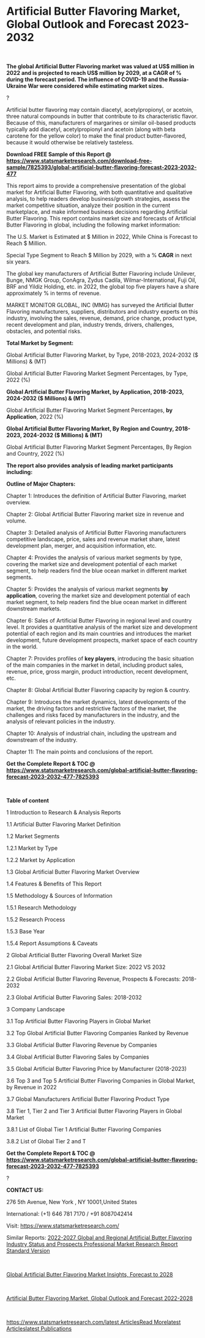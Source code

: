<h1>Artificial Butter Flavoring Market, Global Outlook and Forecast 2023-2032</h1><br/><p><strong>The global Artificial Butter Flavoring market was valued at US$ million in 2022 and is projected to reach US$ million by 2029, at a <strong>CAGR</strong> of % during the forecast period. The influence of COVID-19 and the Russia-Ukraine War were considered while estimating market sizes.</strong></p>
 
 
 
 <p>? </p>
 
 
 
 <p>Artificial butter flavoring may contain diacetyl, acetylpropionyl, or acetoin, three natural compounds in butter that contribute to its characteristic flavor. Because of this, manufacturers of margarines or similar oil-based products typically add diacetyl, acetylpropionyl and acetoin (along with beta carotene for the yellow color) to make the final product butter-flavored, because it would otherwise be relatively tasteless.</p>
 
 
 
 <p><strong>Download FREE Sample of this Report @ <a href="https://www.statsmarketresearch.com/download-free-sample/7825393/global-artificial-butter-flavoring-forecast-2023-2032-477">https://www.statsmarketresearch.com/download-free-sample/7825393/global-artificial-butter-flavoring-forecast-2023-2032-477</a></strong></p>
 
 
 
 <p>This report aims to provide a comprehensive presentation of the global market for Artificial Butter Flavoring, with both quantitative and qualitative analysis, to help readers develop business/growth strategies, assess the market competitive situation, analyze their position in the current marketplace, and make informed business decisions regarding Artificial Butter Flavoring. This report contains market size and forecasts of Artificial Butter Flavoring in global, including the following market information:</p>
 
 
 
 <p>The U.S. Market is Estimated at $ Million in 2022, While China is Forecast to Reach $ Million.</p>
 
 
 
 <p>Special Type Segment to Reach $ Million by 2029, with a % <strong>CAGR</strong> in next six years.</p>
 
 
 
 <p>The global key manufacturers of Artificial Butter Flavoring include Unilever, Bunge, NMGK Group, ConAgra, Zydus Cadila, Wilmar-International, Fuji Oil, BRF and Yildiz Holding, etc. in 2022, the global top five players have a share approximately % in terms of revenue.</p>
 
 
 
 <p>MARKET MONITOR GLOBAL, INC (MMG) has surveyed the Artificial Butter Flavoring manufacturers, suppliers, distributors and industry experts on this industry, involving the sales, revenue, demand, price change, product type, recent development and plan, industry trends, drivers, challenges, obstacles, and potential risks.</p>
 
 
 
 <p><strong>Total Market by Segment:</strong></p>
 
 
 
 <p>Global Artificial Butter Flavoring Market, by Type, 2018-2023, 2024-2032 ($ Millions) & (MT)</p>
 
 
 
 <p>Global Artificial Butter Flavoring Market Segment Percentages, by Type, 2022 (%)</p>
 
 
 
 <p><strong>Global Artificial Butter Flavoring Market, <strong>by Application</strong>, 2018-2023, 2024-2032 ($ Millions) & (MT)</strong></p>
 
 
 
 <p>Global Artificial Butter Flavoring Market Segment Percentages, <strong>by Application</strong>, 2022 (%)</p>
 
 
 
 <p><strong>Global Artificial Butter Flavoring Market, By Region and Country, 2018-2023, 2024-2032 ($ Millions) & (MT)</strong></p>
 
 
 
 <p>Global Artificial Butter Flavoring Market Segment Percentages, By Region and Country, 2022 (%)</p>
 
 
 
 <p><strong>The report also provides analysis of leading market participants including:</strong></p>
 
 
 
 <p><strong>Outline of Major Chapters:</strong></p>
 
 
 
 <p>Chapter 1: Introduces the definition of Artificial Butter Flavoring, market overview.</p>
 
 
 
 <p>Chapter 2: Global Artificial Butter Flavoring market size in revenue and volume.</p>
 
 
 
 <p>Chapter 3: Detailed analysis of Artificial Butter Flavoring manufacturers competitive landscape, price, sales and revenue market share, latest development plan, merger, and acquisition information, etc.</p>
 
 
 
 <p>Chapter 4: Provides the analysis of various market segments by type, covering the market size and development potential of each market segment, to help readers find the blue ocean market in different market segments.</p>
 
 
 
 <p>Chapter 5: Provides the analysis of various market segments <strong>by application</strong>, covering the market size and development potential of each market segment, to help readers find the blue ocean market in different downstream markets.</p>
 
 
 
 <p>Chapter 6: Sales of Artificial Butter Flavoring in regional level and country level. It provides a quantitative analysis of the market size and development potential of each region and its main countries and introduces the market development, future development prospects, market space of each country in the world.</p>
 
 
 
 <p>Chapter 7: Provides profiles of <strong>key players</strong>, introducing the basic situation of the main companies in the market in detail, including product sales, revenue, price, gross margin, product introduction, recent development, etc.</p>
 
 
 
 <p>Chapter 8: Global Artificial Butter Flavoring capacity by region & country.</p>
 
 
 
 <p>Chapter 9: Introduces the market dynamics, latest developments of the market, the driving factors and restrictive factors of the market, the challenges and risks faced by manufacturers in the industry, and the analysis of relevant policies in the industry.</p>
 
 
 
 <p>Chapter 10: Analysis of industrial chain, including the upstream and downstream of the industry.</p>
 
 
 
 <p>Chapter 11: The main points and conclusions of the report.</p>
 
 
 
 <div><b>Get the Complete Report & TOC @ <a href="https://www.statsmarketresearch.com/global-artificial-butter-flavoring-forecast-2023-2032-477-7825393">https://www.statsmarketresearch.com/global-artificial-butter-flavoring-forecast-2023-2032-477-7825393</a></b></div>
 
 
 
 <p><br />
 
 <b>Table of content</b></p>
 
 
 
 <p>1 Introduction to Research & Analysis Reports<br />
 
 1.1 Artificial Butter Flavoring Market Definition<br />
 
 1.2 Market Segments<br />
 
 1.2.1 Market by Type<br />
 
 1.2.2 Market by Application<br />
 
 1.3 Global Artificial Butter Flavoring Market Overview<br />
 
 1.4 Features & Benefits of This Report<br />
 
 1.5 Methodology & Sources of Information<br />
 
 1.5.1 Research Methodology<br />
 
 1.5.2 Research Process<br />
 
 1.5.3 Base Year<br />
 
 1.5.4 Report Assumptions & Caveats<br />
 
 2 Global Artificial Butter Flavoring Overall Market Size<br />
 
 2.1 Global Artificial Butter Flavoring Market Size: 2022 VS 2032<br />
 
 2.2 Global Artificial Butter Flavoring Revenue, Prospects & Forecasts: 2018-2032<br />
 
 2.3 Global Artificial Butter Flavoring Sales: 2018-2032<br />
 
 3 Company Landscape<br />
 
 3.1 Top Artificial Butter Flavoring Players in Global Market<br />
 
 3.2 Top Global Artificial Butter Flavoring Companies Ranked by Revenue<br />
 
 3.3 Global Artificial Butter Flavoring Revenue by Companies<br />
 
 3.4 Global Artificial Butter Flavoring Sales by Companies<br />
 
 3.5 Global Artificial Butter Flavoring Price by Manufacturer (2018-2023)<br />
 
 3.6 Top 3 and Top 5 Artificial Butter Flavoring Companies in Global Market, by Revenue in 2022<br />
 
 3.7 Global Manufacturers Artificial Butter Flavoring Product Type<br />
 
 3.8 Tier 1, Tier 2 and Tier 3 Artificial Butter Flavoring Players in Global Market<br />
 
 3.8.1 List of Global Tier 1 Artificial Butter Flavoring Companies<br />
 
 3.8.2 List of Global Tier 2 and T</p>
 
 
 
 <div><b>Get the Complete Report & TOC @ <a href="https://www.statsmarketresearch.com/global-artificial-butter-flavoring-forecast-2023-2032-477-7825393">https://www.statsmarketresearch.com/global-artificial-butter-flavoring-forecast-2023-2032-477-7825393</a></b></div>
 
 
 
 <p>? </p>
 
 
 
 <p><b>CONTACT US:</b><br />
 
 276 5th Avenue, New York , NY 10001,United States<br />
 
 International: (+1) 646 781 7170 / +91 8087042414<br />
 
 Visit: <a href="https://www.statsmarketresearch.com/">https://www.statsmarketresearch.com/</a><br />
 
 Similar Reports: <a href="https://www.statsmarketresearch.com/global-artificial-butter-flavoring-forecast-2023-2032-477-7825393">2022-2027 Global and Regional Artificial Butter Flavoring Industry Status and Prospects Professional Market Research Report Standard Version</a><br />
 
 <br />
 
 <a href="https://www.statsmarketresearch.com/global-artificial-butter-flavoring-forecast-2023-2032-477-7825393">Global Artificial Butter Flavoring Market Insights, Forecast to 2028</a><br />
 
 <br />
 
 <a href="https://www.statsmarketresearch.com/global-artificial-butter-flavoring-forecast-2023-2032-477-7825393">Artificial Butter Flavoring Market, Global Outlook and Forecast 2022-2028</a><br />
 
 <br />
 
 <a href="https://gyeongbokgung.com">https://www.statsmarketresearch.com/</a><a href="https://hallyeomaritime.com">latest Articles</a><a href="https://jingwansa.com">Read More</a><a href="https://nguoiviet.jp/">latest Articles</a><a href="https://www.intelmarketresearch.com/">latest Publications</a></p>